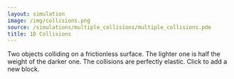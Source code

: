 ```yaml
---
layout: simulation
image: /img/collisions.png
source: /simulations/multiple_collisions/multiple_collisions.pde
title: 1D Collisions
---
```


Two objects colliding on a frictionless surface. The lighter one is half the weight of the darker one. The collisions are perfectly elastic. Click to add a new block.
